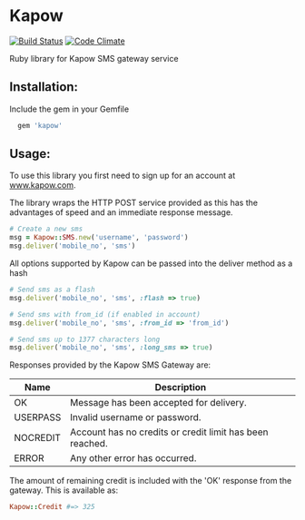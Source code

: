 # Kapow

[![Build Status](https://travis-ci.org/invisiblelines/kapow.svg?branch=master)](https://travis-ci.org/invisiblelines/kapow)
[![Code Climate](https://codeclimate.com/github/invisiblelines/kapow/badges/gpa.svg)](https://codeclimate.com/github/invisiblelines/kapow)

Ruby library for Kapow SMS gateway service

## Installation:

Include the gem in your Gemfile

```ruby
  gem 'kapow'
```

## Usage:

To use this library you first need to sign up for an account at www.kapow.com.

The library wraps the HTTP POST service provided as this has the advantages of
speed and an immediate response message.

```ruby
# Create a new sms
msg = Kapow::SMS.new('username', 'password')
msg.deliver('mobile_no', 'sms')
```

All options supported by Kapow can be passed into the deliver method as a hash

```ruby
# Send sms as a flash
msg.deliver('mobile_no', 'sms', :flash => true)

# Send sms with from_id (if enabled in account)
msg.deliver('mobile_no', 'sms', :from_id => 'from_id')

# Send sms up to 1377 characters long
msg.deliver('mobile_no', 'sms', :long_sms => true)
```

Responses provided by the Kapow SMS Gateway are:

| Name     | Description
---------- | -----------
| OK       | Message has been accepted for delivery.
| USERPASS | Invalid username or password. 
| NOCREDIT | Account has no credits or credit limit has been reached.
| ERROR    | Any other error has occurred.

The amount of remaining credit is included with the 'OK' response from the gateway. This is available as:

```ruby
Kapow::Credit #=> 325
```
